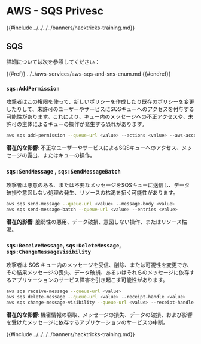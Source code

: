 # AWS - SQS Privesc

{{#include ../../../../banners/hacktricks-training.md}}

## SQS

詳細については次を参照してください：

{{#ref}}
../../aws-services/aws-sqs-and-sns-enum.md
{{#endref}}

### `sqs:AddPermission`

攻撃者はこの権限を使って、新しいポリシーを作成したり既存のポリシーを変更したりして、未許可のユーザーやサービスにSQSキューへのアクセスを付与する可能性があります。これにより、キュー内のメッセージへの不正アクセスや、未許可の主体によるキューの操作が発生する恐れがあります。
```bash
aws sqs add-permission --queue-url <value> --actions <value> --aws-account-ids <value> --label <value>
```
**潜在的な影響**: 不正なユーザーやサービスによるSQSキューへのアクセス、メッセージの露出、またはキューの操作。

### `sqs:SendMessage` , `sqs:SendMessageBatch`

攻撃者は悪意のある、または不要なメッセージをSQSキューに送信し、データ破損や意図しない処理の発生、リソースの枯渇を招く可能性があります。
```bash
aws sqs send-message --queue-url <value> --message-body <value>
aws sqs send-message-batch --queue-url <value> --entries <value>
```
**潜在的影響**: 脆弱性の悪用、データ破損、意図しない操作、またはリソース枯渇。

### `sqs:ReceiveMessage`, `sqs:DeleteMessage`, `sqs:ChangeMessageVisibility`

攻撃者は SQS キュー内のメッセージを受信、削除、または可視性を変更でき、その結果メッセージの喪失、データ破損、あるいはそれらのメッセージに依存するアプリケーションのサービス障害を引き起こす可能性があります。
```bash
aws sqs receive-message --queue-url <value>
aws sqs delete-message --queue-url <value> --receipt-handle <value>
aws sqs change-message-visibility --queue-url <value> --receipt-handle <value> --visibility-timeout <value>
```
**潜在的な影響**: 機密情報の窃取、メッセージの損失、データの破損、および影響を受けたメッセージに依存するアプリケーションのサービスの中断。

{{#include ../../../../banners/hacktricks-training.md}}
